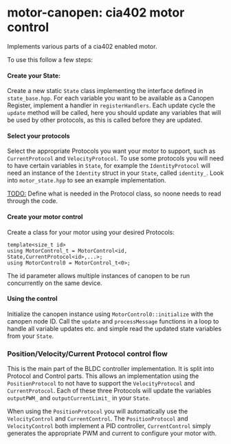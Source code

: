 # motor-canopen: cia402 motor control
Implements various parts of a cia402 enabled motor.

To use this follow a few steps:
#### Create your State:
Create a new static `State` class implementing the interface defined in `state_base.hpp`.
For each variable you want to be available as a Canopen Register, implement a handler in `registerHandlers`.
Each update cycle the `update` method will be called, here you should update any variables that will be used by other protocols, as this is called before they are updated.

#### Select your protocols

Select the appropriate Protocols you want your motor to support, such as `CurrentProtocol` and `VelocityProtocol`.
To use some protocols you will need to have certain variables in `State`, for example the `IdentityProtocol` will need an instance of the `Identity` struct in your `State`, called `identity_`. 
Look into `motor_state.hpp` to see an example implementation.

<TODO:> Define what is needed in the Protocol class, so noone needs to read through the code.

#### Create your motor control
Create a class for your motor using your desired Protocols:
```
template<size_t id>
using MotorControl_t = MotorControl<id, State,CurrentProtocol<id>,...>;
using MotorControl0 = MotorControl_t<0>;
```
The id parameter allows multiple instances of canopen to be run concurrently on the same device.

#### Using the control
Initialize the canopen instance using `MotorControl0::initialize` with the canopen node ID.
Call the `update` and `processMessage` functions in a loop to handle all variable updates etc. and simple read the updated state variables from your `State`.


### Position/Velocity/Current Protocol control flow
This is the main part of the BLDC controller implementation.
It is split into Protocol and Control parts. This allows an implementation using the `PositionProtocol` to not have to support the `VelocityProtocol` and `CurrentProtocol`. Each of these three Protocols will update the variables `outputPWM_` and `outputCurrentLimit_` in your `State`.

When using the `PositionProtocol` you will automatically use the `VelocityControl` and `CurrentControl`.
The `PositionProtocol` and `VelocityControl` both implement a PID controller, `CurrentControl` simply generates the appropriate PWM and current to configure your motor with. 